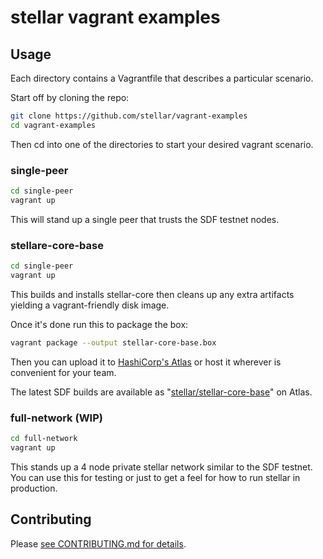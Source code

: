 # stellar vagrant examples

## Usage

Each directory contains a Vagrantfile that describes a particular scenario.

Start off by cloning the repo:

```sh
git clone https://github.com/stellar/vagrant-examples
cd vagrant-examples
```

Then cd into one of the directories to start your desired vagrant scenario.

### single-peer

```sh
cd single-peer
vagrant up
```

This will stand up a single peer that trusts the SDF testnet nodes.

### stellare-core-base

```sh
cd single-peer
vagrant up
```

This builds and installs stellar-core then cleans up any extra artifacts yielding a vagrant-friendly disk image.

Once it's done run this to package the box:

```sh
vagrant package --output stellar-core-base.box
```

Then you can upload it to [HashiCorp's Atlas](https://atlas.hashicorp.com) or
host it wherever is convenient for your team.

The latest SDF builds are available as "[stellar/stellar-core-base](https://atlas.hashicorp.com/stellar/boxes/stellar-core-base)" on Atlas.

### full-network (WIP)

```sh
cd full-network
vagrant up
```

This stands up a 4 node private stellar network similar to the SDF testnet. You
can use this for testing or just to get a feel for how to run stellar in
production.

## Contributing

Please [see CONTRIBUTING.md for details](CONTRIBUTING.md).
